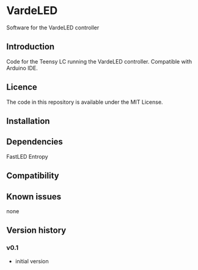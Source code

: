 # VardeLED
Software for the VardeLED controller

Introduction
------------
Code for the Teensy LC running the VardeLED controller. Compatible with Arduino IDE.

Licence
-------
The code in this repository is available under the MIT License.

Installation
------------

Dependencies
------------
FastLED
Entropy


Compatibility
------------


Known issues
------------
none

Version history
------------

### v0.1
- initial version
